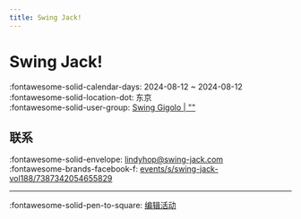 ```yaml
---
title: Swing Jack!
---
```


# Swing Jack! 

:fontawesome-solid-calendar-days: 2024-08-12 ~ 2024-08-12  
:fontawesome-solid-location-dot: 东京  
:fontawesome-solid-user-group: [Swing Gigolo | ""](https://swing.kids/ja_JP/swing-gigolo)  


## 联系

:fontawesome-solid-envelope: <lindyhop@swing-jack.com>  
:fontawesome-brands-facebook-f: [events/s/swing-jack-vol188/7387342054655829](https://www.facebook.com/events/s/swing-jack-vol188/7387342054655829)  

---

:fontawesome-solid-pen-to-square: [编辑活动](https://github.com/swingdance/events/issues/new?assignees=&labels=update+event&projects=&template=03-update_entity.yml&title=Update%20Event%3A%202024%2Fja_JP%20%E2%80%A2%20Swing%20Jack%21&region=ja_JP&year=2024&id=swing-jack-2024&name=Swing%20Jack%21&org_id=swing-gigolo)
